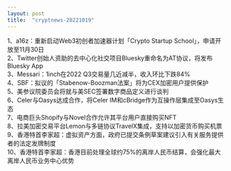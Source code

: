 ```yaml
---
layout: post
title:  "cryptnews-20221019"
---
```

1、a16z：重新启动Web3初创者加速器计划「Crypto Startup School」，申请开放至11月30日  
2、Twitter创始人资助的去中心化社交项目Bluesky重命名为AT协议，将发布Bluesky App  
3、Messari：1inch在2022 Q3交易量几近减半，收入环比下跌84%  
4、SBF：拟议的「Stabenow-Boozman法案」将为CEX加密用户提供保护  
5、美参议院委员会将就与美SEC签署数字商品定义进行谈判  
6、Celer与Oasys达成合作，将Celer IM和cBridge作为互操作层集成至Oasys生态  
7、电商巨头Shopify与Novel合作允许其平台用户直接购买NFT  
8、拉美加密交易平台Lemon与多链协议TravelX集成，支持以加密货币购买机票  
9、香港特首李家超：虚拟资产方面，政府已提交条例草案建议引入有关服务提供者的法定发牌制度  
10、香港特首李家超：香港目前处理全球约75%的离岸人民币结算，会强化最大离岸人民币业务中心优势  
